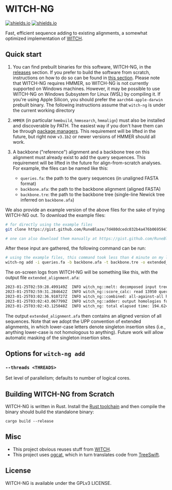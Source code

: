 WITCH-NG
================

[![shields.io](https://img.shields.io/badge/recommended_version-0.0.2-blue?style=for-the-badge)](https://github.com/RuneBlaze/WITCH-NG/releases/tag/v0.0.2) [![shields.io](https://img.shields.io/badge/research_paper-biorxiv_preprint-blue?style=for-the-badge)](https://www.biorxiv.org/content/10.1101/2022.08.08.503232v1)

Fast, efficient sequence adding to existing alignments, a somewhat optimized implementation of [WITCH](https://github.com/c5shen/WITCH).

## Quick start

 1. You can find prebuilt binaries for this software, WITCH-NG, in the [releases](https://github.com/RuneBlaze/WITCH-NG/releases/) section. If you prefer to build the software from scratch, instructions on how to do so can be found in [this section](#building-witch-ng-from-scratch). Please note that WITCH-NG requires HMMER, so WITCH-NG is not currently supported on Windows machines. However, it may be possible to use WITCH-NG on Windows Subsystem for Linux (WSL) by compiling it. If you're using Apple Silicon, you should prefer the `aarch64-apple-darwin` prebuilt binary. The following instructions assume that `witch-ng` is under the current working directory
 2. `HMMER` (in particular `hmmbuild`, `hmmsearch`, `hmmalign`) must also be installed and discoverable by PATH. The easiest way if you don't have them can be through [package managers](http://hmmer.org/documentation.html). This requirement will be lifted in the future, but right now `v3.1b2` or newer versions of HMMER should all work.
 3. A backbone ("reference") alignment and a backbone tree on this alignment must already exist to add the query sequences. This requirement will be lifted in the future for align-from-scratch analyses. For example, the files can be named like this:

    - `queries.fa`: the path to the query sequences (in unaligned FASTA format)
    - `backbone.afa`: the path to the backbone alignment (aligned FASTA)
    - `backbone.tre`: the path to the backbone tree (single-line Newick tree inferred on `backbone.afa`)

We also provide an example version of the above files for the sake of trying WITCH-NG out. To download the example files:

```bash
# for directly using the example files
git clone https://gist.github.com/RuneBlaze/7d480dcedc032b4a476b06959410916b witch-ng-examples && cd witch-ng-examples

# one can also download them manually at https://gist.github.com/RuneBlaze/7d480dcedc032b4a476b06959410916b
```

After these input are gathered, the following command can be run:

```bash
# using the example files, this command took less than 4 minute on my laptop
witch-ng add -i queries.fa -b backbone.afa -t backbone.tre -o extended_alignment.afa
```

The on-screen logs from WITCH-NG will be something like this, with the output file `extended_alignment.afa`:

```bash
2023-01-25T02:59:28.499149Z  INFO witch_ng::melt: decomposed input tree num_subsets=275
2023-01-25T02:59:31.284642Z  INFO witch_ng::score_calc: read 13950 query sequences
2023-01-25T03:02:36.910727Z  INFO witch_ng::combined: all-against-all hmmsearch (with adjusted bitscore calculation) took 185.626686208s
2023-01-25T03:02:43.067799Z  INFO witch_ng::adder: output homologies formatted, output alignment will have 874 columns
2023-01-25T03:02:43.125048Z  INFO witch_ng: total elapsed time: 194.624788166s
```

The output `extended_alignment.afa` then contains an aligned version of all sequences. Note that we adopt the UPP convention of extended alignments, in which lower-case letters denote singleton insertion sites (i.e., anything lower-case is not homologous to anything). Future work will allow automatic masking of the singleton insertion sites.

## Options for `witch-ng add`

### `--threads <THREADS>`

Set level of parallelism; defaults to number of logical cores.

## Building WITCH-NG from Scratch

WITCH-NG is written in Rust. Install the [Rust toolchain](https://www.rust-lang.org/tools/install) and then compile the binary should build the standalone binary:

```shell
cargo build --release
```

## Misc

 - This project obvious reuses stuff from [WITCH](https://github.com/c5shen/WITCH).
 - This project uses [ogcat](https://github.com/RuneBlaze/ogcat), which in turn translates code from [TreeSwift](https://niema.net/TreeSwift/).

## License

WITCH-NG is available under the GPLv3 LICENSE.